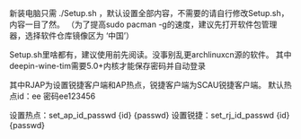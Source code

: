 新装电脑只需 ./Setup.sh ，默认设置全部内容，不需要的请自行修改Setup.sh，内容一目了然。
（为了提高sudo pacman -g的速度，建议先打开软件包管理器，选择软件仓库镜像区为 ‘中国’）

Setup.sh里啥都有，建议使用前先阅读。没事别乱更archlinuxcn源的软件。
其中deepin-wine-tim需要5.0+内核才能保存密码并自动登录

其中RJAP为设置锐捷客户端和AP热点，锐捷客户端为SCAU锐捷客户端。
默认热点id：ee 密码ee123456

设置热点：set_ap_id_passwd {id} {passwd}
设置锐捷：set_rj_id_passwd {id} {passwd}

